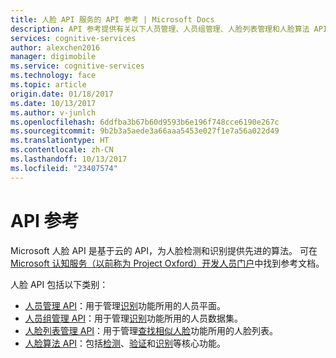 ```yaml
---
title: 人脸 API 服务的 API 参考 | Microsoft Docs
description: API 参考提供有关以下人员管理、人员组管理、人脸列表管理和人脸算法 API 的信息。
services: cognitive-services
author: alexchen2016
manager: digimobile
ms.service: cognitive-services
ms.technology: face
ms.topic: article
origin.date: 01/18/2017
ms.date: 10/13/2017
ms.author: v-junlch
ms.openlocfilehash: 6ddfba3b67b60d9593b6e196f748cce6190e267c
ms.sourcegitcommit: 9b2b3a5aede3a66aaa5453e027f1e7a56a022d49
ms.translationtype: HT
ms.contentlocale: zh-CN
ms.lasthandoff: 10/13/2017
ms.locfileid: "23407574"
---
```

# <a name="api-reference"></a>API 参考


Microsoft 人脸 API 是基于云的 API，为人脸检测和识别提供先进的算法。 可在 [Microsoft 认知服务（以前称为 Project Oxford）开发人员门户](https://dev.cognitive.azure.cn/docs/services/563879b61984550e40cbbe8d/operations/563879b61984550f30395236)中找到参考文档。

人脸 API 包括以下类别：
- [人员管理 API](https://dev.cognitive.azure.cn/docs/services/563879b61984550e40cbbe8d/operations/563879b61984550f3039523c)：用于管理[识别](https://dev.cognitive.azure.cn/docs/services/563879b61984550e40cbbe8d/operations/563879b61984550f30395239)功能所用的人员平面。
- [人员组管理 API](https://dev.cognitive.azure.cn/docs/services/563879b61984550e40cbbe8d/operations/563879b61984550f30395244)：用于管理[识别](https://dev.cognitive.azure.cn/docs/services/563879b61984550e40cbbe8d/operations/563879b61984550f30395239)功能所用的人员数据集。
- [人脸列表管理 API](https://dev.cognitive.azure.cn/docs/services/563879b61984550e40cbbe8d/operations/563879b61984550f3039524b)：用于管理[查找相似人脸](https://dev.cognitive.azure.cn/docs/services/563879b61984550e40cbbe8d/operations/563879b61984550f30395237)功能所用的人脸列表。
- [人脸算法 API](https://dev.cognitive.azure.cn/docs/services/563879b61984550e40cbbe8d/operations/563879b61984550f30395236)：包括[检测](https://dev.cognitive.azure.cn/docs/services/563879b61984550e40cbbe8d/operations/563879b61984550f30395236)、[验证](https://dev.cognitive.azure.cn/docs/services/563879b61984550e40cbbe8d/operations/563879b61984550f3039523a)和[识别](https://dev.cognitive.azure.cn/docs/services/563879b61984550e40cbbe8d/operations/563879b61984550f30395239)等核心功能。

